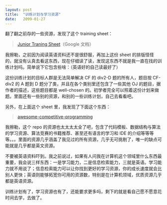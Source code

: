 ```yaml
---
layout: post
title:  "训练计划与学习资源"
date:   2099-01-27
---
```


翻了翻之前存的一些资源，发现了这个 training sheet：

> [Junior Traning Sheet](https://docs.google.com/spreadsheets/d/1iJZWP2nS_OB3kCTjq8L6TrJJ4o-5lhxDOyTaocSYc-k/edit#gid=593476609)（Google 文档）

我擦勒，之前因为阅读英语资料还不是很舒服，再加上这份 sheet 的排版怪怪的，就没有认真去看这东西，现在仔细读了读，发现这东西不就是我一直在找的训练计划吗。简单说下它包含些啥：（英语好的自己读最好了）

这份训练计划的目标人群是无法简单解决 CF 的 div2-D 题的所有人，题目按 CF-div2 的 A 题到 D 题分了类，并且在各个类别里还包含了一些其他 OJ 的题目，据作者的描述，这些题目都是 well-chosen 的。初学者完全可以照着这份计划来做题。里面还有一些别的资源，和别的一些训练计划，自己去看看吧。

另外，在上面这个 sheet 里，我发现了下面这个东西：

> [awesome-competitive-programming](https://github.com/lnishan/awesome-competitive-programming)

我擦勒，这个 repo 的资源也太太太太全了吧，包含了代码模板、数据结构与算法的学习资源、算法竞赛的书籍推荐、甚至还有语言的学习和 IDE 的介绍等等等等。。。里面的资源几乎涵盖了我见过的所有资源，几乎无可挑剔了，唯一的缺点可能就是几乎都是英文资源。

不要被英语资料吓到。我之前说过，如果有人问我在计算机这个领域里什么东西最重要，我会说三样东西：一是学习能力，二是信息检索能力，三就是英语。学习能力就不用说了；信息检索能力可以让你找到更好的学习资源，你的成长速度就会比别人更快；英语则能够拓宽你可用的资源数，特别是在计算机领域，优质资源几乎都是英语资源。

训练计划有了，学习资源也有了，还能要求更多吗，剩下的就是看自己愿不愿意花时间去学，去做了。

